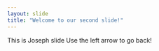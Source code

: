 ```yaml
---
layout: slide
title: "Welcome to our second slide!"
---
```


This is Joseph slide
Use the left arrow to go back!
